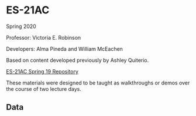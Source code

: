 # ES-21AC

Spring 2020


Professor: Victoria E. Robinson

Developers: Alma Pineda and William McEachen

Based on content developed previously by Ashley Quiterio.

[ES-21AC Spring 19 Repository](https://github.com/ds-modules/ES-21AC-SP19)


These materials were designed to be taught as walkthroughs or demos over the course of two lecture days.


## Data

